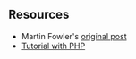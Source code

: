## Resources
- Martin Fowler's [original post](https://martinfowler.com/articles/injection.html)
- [Tutorial with PHP](http://php-di.org/doc/understanding-di.html)
